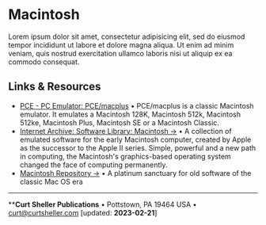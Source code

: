 # Macintosh

Lorem ipsum dolor sit amet, consectetur adipisicing elit, sed do eiusmod tempor incididunt ut labore et dolore magna aliqua. Ut enim ad minim veniam, quis nostrud exercitation ullamco laboris nisi ut aliquip ex ea commodo consequat. 

## Links &amp; Resources

- [PCE - PC Emulator: PCE/macplus](http://www.hampa.ch/pce/pce-macplus.html) &bull; PCE/macplus is a classic Macintosh emulator. It emulates a Macintosh 128K, Macintosh 512k, Macintosh 512ke, Macintosh Plus, Macintosh SE or a Macintosh Classic.
- [Internet Archive: Software Library: Macintosh &rarr;](https://archive.org/details/softwarelibrary_mac) &bull; A collection of emulated software for the early Macintosh computer, created by Apple as the successor to the Apple II series. Simple, powerful and a new path in computing, the Macintosh's graphics-based operating system changed the face of computing permanently.
- [Macintosh Repository &rarr;](https://macintoshrepository.org/) &bull; A platinum sanctuary for old software of the classic Mac OS era

----
****Curt Sheller Publications** • Pottstown, PA 19464 USA • [curt@curtsheller.com](mailto:curt@curtsheller.com) [updated: **2023-02-21**]
